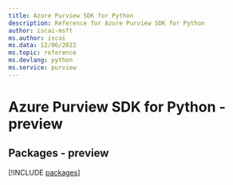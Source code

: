 ```yaml
---
title: Azure Purview SDK for Python
description: Reference for Azure Purview SDK for Python
author: iscai-msft
ms.author: iscai
ms.data: 12/06/2022
ms.topic: reference
ms.devlang: python
ms.service: purview
---
```

# Azure Purview SDK for Python - preview
## Packages - preview
[!INCLUDE [packages](purview-index.md)]